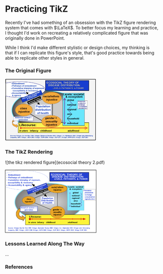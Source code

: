 # Practicing TikZ 

Recently I've had something of an obsession with the TikZ figure rendering system that comes with $\LaTeX$. 
To better focus my learning and practice, I thought I'd work on recreating a relatively complicated figure that
was originally done in PowerPoint. 

While I think I'd make different stylistic or design choices, my thinking is that if I can replicate this figure's style,
that's good practice towards being able to replicate other styles in general. 

### The Original Figure 

<img src="ecosocial_theory.png" alt='the original figure' width="300px" />

### The TikZ Rendering 

![the tikz rendered figure](ecosocial theory 2.pdf)

<img src="ecosocial theory 2.png" alt='the tikz rendered output' width="300px" />


### Lessons Learned Along The Way

... 

### References 

